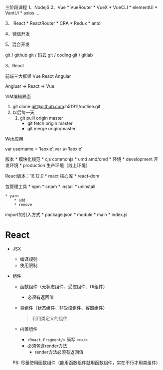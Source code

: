 三阶段课程
1、NodejS
2、Vue
    * VueRouter
    * VueX
    * VueCLI
    * elementUI
    * VantUI
    * axios
    ...

3、 React
    * ReactRouter
    * CRA
    * Redux
    * antd

4、微信开发

5、混合开发


git / github
git / 码云
git / coding
git / gitlab

3、React

前端三大框架
Vue React Angular

Angluar -> React -> Vue


VIM编辑界面


1. git clone git@github.com:h51911/outline.git
2. 以后每一天
    1. git pulll origin master
        * git fetch origin master
        * git merge origin/master


Web应用

var username = 'laoxie';var a='laoxie'

版本
    * 模块化规范
        * cjs   commonjs
        * umd   amd/cmd
    * 环境
        * development   开发环境
        * production    生产环境（线上环境）

React版本：16.12.0
    * react 核心库
    * react-dom

包管理工具
    * npm
    * cnpm
        * install
        * uninstall

    * yarn
        * add
        * remove


import的引入方式
    * package.json
        * module
        * main
    * index.js

# React

* JSX
    * 编译规则
    * 使用限制
* 组件
    * 函数组件（无状态组件、受控组件、UI组件）
        * 必须有返回值
        
    * 类组件（状态组件、非受控组件、容器组件）
        > 利用类定义的组件
        

    * 内置组件
        * `<React.Fragment/>` 简写 `<></>`
        * 必须包含render方法
            * render方法必须有返回值


    PS: 尽量使用函数组件（能用函数组件就用函数组件，实在不行才用类组件）
